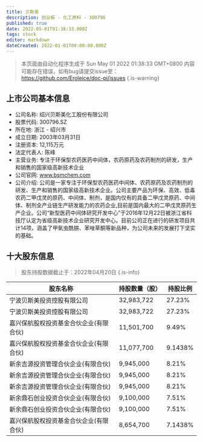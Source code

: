 ```yaml
---
title: 贝斯美
description: 创业板 - 化工原料 - 300796
published: true
date: 2022-05-01T01:38:33.000Z
tags: stock
editor: markdown
dateCreated: 2022-01-01T00:00:00.000Z
---
```


> 本页面由自动化程序生成于 Sun May 01 2022 01:38:33 GMT+0800
> 内容可能存在错误，如有bug请提交issue至：https://github.com/Eroleice/doc-pi/issues
{.is-warning}

## 上市公司基本信息
- 公司名称: 绍兴贝斯美化工股份有限公司
- 股票代码: 300796.SZ
- 所在地: 浙江 - 绍兴市
- 成立日期: 2003年03月31日
- 注册资本: 12,115万元
- 法定代表人: 陈峰
- 主营业务: 专注于环保型农药医药中间体，农药原药及农药制剂的研发，生产和销售的国家级高新技术企业
- 公司官网: www.bsmchem.com
- 公司介绍: 公司是一家专注于环保型农药医药中间体、农药原药及农药制剂的研发、生产和销售的国家级高新技术企业。公司主要产品为环保、高效、低毒农药二甲戊灵的原药、中间体、制剂，是国内仅有的具备二甲戊灵原药、中间体、制剂全产业链生产研发能力的农药企业,目前是国内最大的二甲戊灵原药生产企业。公司“新型医药中间体研究开发中心”于2016年12月22日被浙江省科技厅认定为省级高新技术企业研究开发中心。目前公司正在进行的研发项目共计14项，涵盖了甲氧虫酰肼、苯唑草酮等新品种，为公司未来的发展打下坚实的基础。


## 十大股东信息
> 股东持股数据截止于：2022年04月20日
{.is-info}

| 股东名称 | 持股数量（股） | 持股比例 |
| --- | --- | --- |
| 宁波贝斯美投资控股有限公司 | 32,983,722 | 27.23% |
| 宁波贝斯美投资控股有限公司 | 32,983,722 | 27.23% |
| 嘉兴保航股权投资基金合伙企业(有限合伙) | 11,501,700 | 9.49% |
| 嘉兴保航股权投资基金合伙企业(有限合伙) | 11,077,700 | 9.1438% |
| 新余吉源投资管理合伙企业(有限合伙) | 9,945,000 | 8.21% |
| 新余吉源投资管理合伙企业(有限合伙) | 9,945,000 | 8.21% |
| 新余吉源投资管理合伙企业(有限合伙) | 9,945,000 | 8.21% |
| 新余鼎石创业投资合伙企业(有限合伙) | 9,100,000 | 7.51% |
| 新余鼎石创业投资合伙企业(有限合伙) | 9,100,000 | 7.51% |
| 嘉兴保航股权投资基金合伙企业(有限合伙) | 8,654,700 | 7.1438% |




